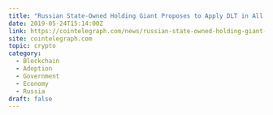 ```yaml
---
title: "Russian State-Owned Holding Giant Proposes to Apply DLT in All Gov’t Data Systems"
date: 2019-05-24T15:14:00Z
link: https://cointelegraph.com/news/russian-state-owned-holding-giant-proposes-to-apply-dlt-in-all-the-govt-data-systems?utm_medium=RSS&utm_source=hune
site: cointelegraph.com
topic: crypto
category:
  - Blockchain
  - Adoption
  - Government
  - Economy
  - Russia
draft: false
---
```

